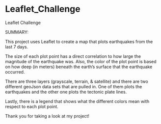 # Leaflet_Challenge
Leaflet Challenge

SUMMARY:

This project uses Leaflet to create a map that plots earthquakes from the last 7 days.  

The size of each plot point has a direct correlation to how large the magnitude of the earthquake was.  Also, the color of the plot point is based on how deep
(in meters) beneath the earth’s surface that the earthquake occurred.

There are three layers (grayscale, terrain, & satellite) and there are two different geoJson data sets that are pulled in.  One of them plots the earthquakes
and the other one plots the tectonic plate lines.

Lastly, there is a legend that shows what the different colors mean with respect to each plot point.

Thank you for taking a look at my project!







